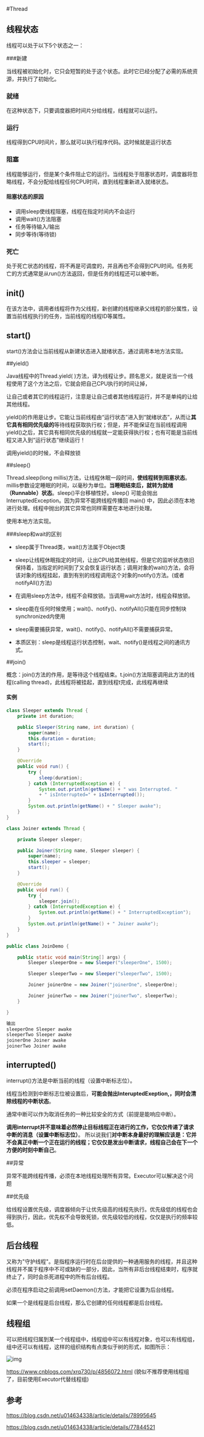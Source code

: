 #Thread



## 线程状态

线程可以处于以下5个状态之一：

###新建

当线程被初始化时，它只会短暂的处于这个状态。此时它已经分配了必需的系统资源，并执行了初始化。



### 就绪

在这种状态下，只要调度器把时间片分给线程，线程就可以运行。



### 运行

线程得到CPU时间片，那么就可以执行程序代码。这时候就是运行状态



### 阻塞

线程能够运行，但是某个条件阻止它的运行。当线程处于阻塞状态时，调度器将忽略线程，不会分配给线程任何CPU时间，直到线程重新进入就绪状态。



#### 阻塞状态的原因

- 调用sleep使线程阻塞，线程在指定时间内不会运行
- 调用wait()方法阻塞
- 任务等待输入/输出
- 同步等待(等待锁)





### 死亡

处于死亡状态的线程，将不再是可调度的，并且再也不会得到CPU时间。任务死亡的方式通常是从run()方法返回，但是任务的线程还可以被中断。



## init()

在该方法中，调用者线程将作为父线程，新创建的线程继承父线程的部分属性，设置当前线程执行的任务，当前线程的线程ID等属性。



## start()

start()方法会让当前线程从新建状态进入就绪状态，通过调用本地方法实现。





##yield()

Java线程中的Thread.yield( )方法，译为线程让步。顾名思义，就是说当一个线程使用了这个方法之后，它就会把自己CPU执行的时间让掉，

让自己或者其它的线程运行，注意是让自己或者其他线程运行，并不是单纯的让给其他线程。

 

yield()的作用是让步。它能让当前线程由“运行状态”进入到“就绪状态”，从而让**其它具有相同优先级的**等待线程获取执行权；但是，并不能保证在当前线程调用yield()之后，其它具有相同优先级的线程就一定能获得执行权；也有可能是当前线程又进入到“运行状态”继续运行！



调用yield()的时候，不会释放锁





##sleep()

Thread.sleep(long millis)方法，让线程休眠一段时间，**使线程转到阻塞状态**。millis参数设定睡眠的时间，以毫秒为单位。**当睡眠结束后，就转为就绪（Runnable）状态**。sleep()平台移植性好。sleep() 可能会抛出 InterruptedException。因为异常不能跨线程传播回 main() 中，因此必须在本地进行处理。线程中抛出的其它异常也同样需要在本地进行处理。

使用本地方法实现。



###sleep和wait的区别

- sleep属于Thread类，wait()方法属于Object类

- sleep让线程休眠指定的时间，让出CPU给其他线程，但是它的监听状态依旧保持着，当指定的时间到了又会恢复运行状态；调用对象的wait()方法，会将该对象的线程挂起，直到有别的线程调用这个对象的notify()方法。(或者notifyAll()方法)

- 在调用sleep方法中，线程不会释放锁。当调用wait方法时，线程会释放锁。

- sleep能在任何时候使用；wait()、notify()、notifyAll()只能在同步控制块synchronized内使用

- sleep需要捕获异常，wait()、notify()、notifyAll()不需要捕获异常。

- 本质区别：sleep是线程运行状态控制，wait、notify()是线程之间的通讯方式。



##join()

概念：join()方法的作用，是等待这个线程结束。t.join()方法阻塞调用此方法的线程(calling thread)，此线程将被挂起，直到线程t完成，此线程再继续



#### 实例

```java
class Sleeper extends Thread {
    private int duration;

    public Sleeper(String name, int duration) {
        super(name);
        this.duration = duration;
        start();
    }

    @Override
    public void run() {
        try {
            sleep(duration);
        } catch (InterruptedException e) {
            System.out.println(getName() + " was Interrupted. "
            + " isInterrupted=" + isInterrupted());
        }
        System.out.println(getName() + " Sleeper awake");
    }
}

class Joiner extends Thread {

    private Sleeper sleeper;

    public Joiner(String name, Sleeper sleeper) {
        super(name);
        this.sleeper = sleeper;
        start();
    }

    @Override
    public void run() {
        try {
            sleeper.join();
        } catch (InterruptedException e) {
            System.out.println(getName() + " InterruptedException");
        }
        System.out.println(getName() + " Joiner awake");
    }
}

public class JoinDemo {

    public static void main(String[] args) {
        Sleeper sleeperOne = new Sleeper("sleeperOne", 1500);

        Sleeper sleeperTwo = new Sleeper("sleeperTwo", 1500);

        Joiner joinerOne = new Joiner("joinerOne", sleeperOne);

        Joiner joinerTwo = new Joiner("joinerTwo", sleeperTwo);
    }

}

输出
sleeperOne Sleeper awake
sleeperTwo Sleeper awake
joinerOne Joiner awake
joinerTwo Joiner awake
```





## interrupted()

interrupt()方法是中断当前的线程（设置中断标志位）。

线程当检测到中断标志位被设置后，**可能会抛出InteruptedExeption,，同时会清除线程的中断状态**。

通常中断可以作为取消任务的一种比较安全的方式（前提是能响应中断）。

**调用interrupt并不意味着必然停止目标线程正在进行的工作，它仅仅传递了请求中断的消息（设置中断标志位）**。
所以说我们**对中断本身最好的理解应该是：它并不会真正中断一个正在运行的线程；它仅仅是发出中断请求，线程自己会在下一个方便的时刻中断自己**。





##异常

异常不能跨线程传播，必须在本地线程处理所有异常。Executor可以解决这个问题







##优先级

给线程设置优先级，调度器倾向于让优先级高的线程先执行。优先级低的线程也会得到执行，因此，优先权不会导致死锁，优先级较低的线程，仅仅是执行的频率较低。



## 后台线程

又称为"守护线程"。是指程序运行时在后台提供的一种通用服务的线程，并且这种线程并不属于程序中不可或缺的一部分，因此，当所有非后台线程结束时，程序就终止了，同时会杀死进程中的所有后台线程。

必须在程序启动之前调用setDaemon()方法，才能把它设置为后台线程。

如果一个是线程是后台线程，那么它创建的任何线程都是后台线程。



## 线程组

可以把线程归属到某一个线程组中，线程组中可以有线程对象，也可以有线程组，组中还可以有线程，这样的组织结构有点类似于树的形式，如图所示：

![img](https://images2015.cnblogs.com/blog/801753/201510/801753-20151005180622909-789401754.png)

https://www.cnblogs.com/xrq730/p/4856072.html  (貌似不推荐使用线程组了，目前使用Executor代替线程组)









## 参考

https://blog.csdn.net/u014634338/article/details/78995645

https://blog.csdn.net/u014634338/article/details/77844521